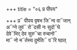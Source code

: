 +++
title = "०६ प्र पीपय"

+++
प्र᳓ पीपय वृषभ जि᳓न्व वा᳓जान्  
अ᳓ग्ने तुवं᳓ रो᳓दसी नः सुदो᳓घे  
देवे᳓भिर् देव सुरु᳓चा रुचानो᳓  
मा᳓ नो म᳓र्तस्य दुर्मतिः᳓ प᳓रि ष्ठात्